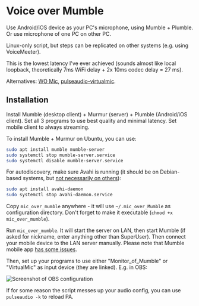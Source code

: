 # Voice over Mumble

Use Android/iOS device as your PC's microphone, using Mumble + Plumble. Or use microphone of one PC on other PC.

Linux-only script, but steps can be replicated on other systems (e.g. using VoiceMeeter).

This is the lowest latency I've ever achieved (sounds almost like local loopback, theoretically 7ms WiFi delay + 2x 10ms codec delay = 27 ms).

Alternatives: [WO Mic](https://wolicheng.com/womic/wo_mic_linux.html), [pulseaudio-virtualmic](https://github.com/MatthiasCoppens/pulseaudio-virtualmic).

## Installation

Install Mumble (desktop client) + Murmur (server) + Plumble (Android/iOS client). Set all 3 programs to use best quality and minimal latency. Set mobile client to always streaming.

To install Mumble + Murmur on Ubuntu, you can use:

```bash
sudo apt install mumble mumble-server
sudo systemctl stop mumble-server.service
sudo systemctl disable mumble-server.service
```

For autodiscovery, make sure Avahi is running (it should be on Debian-based systems, but [not necessarily on others](https://github.com/pzmarzly/mic_over_mumble/issues/12)):

```bash
sudo apt install avahi-daemon
sudo systemctl stop avahi-daemon.service
```

Copy `mic_over_mumble` anywhere - it will use `~/.mic_over_Mumble` as configuration directory. Don't forget to make it executable (`chmod +x mic_over_mumble`).

Run `mic_over_mumble`. It will start the server on LAN, then start Mumble (if asked for nickname, enter anything other than SuperUser). Then connect your mobile device to the LAN server manually. Please note that Mumble mobile app [has some issues](https://github.com/pzmarzly/mic_over_mumble/issues/4#issuecomment-602817058).

Then, set up your programs to use either "Monitor_of_Mumble" or "VirtualMic" as input device (they are linked). E.g. in OBS:

![Screenshot of OBS configuration](obs_screenshot.png)

If for some reason the script messes up your audio config, you can use `pulseaudio -k` to reload PA.
